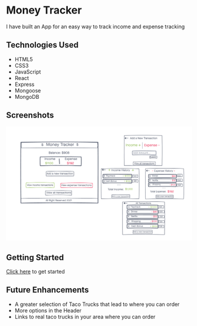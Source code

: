 # Money Tracker

I have built an App for an easy way to track income and expense tracking

## Technologies Used
- HTML5
- CSS3
- JavaScript
- React
- Express
- Mongoose
- MongoDB

## Screenshots
![screenshot](./public/imgs/wireframe.png)


## Getting Started
[Click here](https://taco-truck-app.herokuapp.com/) to get started

## Future Enhancements
- A greater selection of Taco Trucks that lead to where you can order
- More options in the Header
- Links to real taco trucks in your area where you can order
